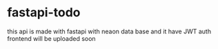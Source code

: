 # fastapi-todo
this api is made with fastapi with neaon data base and it have JWT auth frontend will be uploaded soon 
